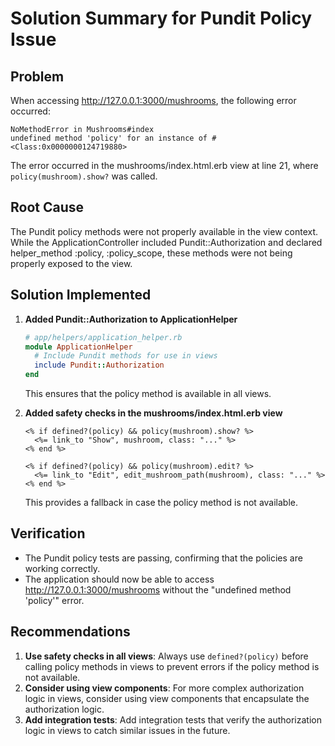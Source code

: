 # Solution Summary for Pundit Policy Issue

## Problem
When accessing http://127.0.0.1:3000/mushrooms, the following error occurred:
```
NoMethodError in Mushrooms#index
undefined method 'policy' for an instance of #<Class:0x0000000124719880>
```

The error occurred in the mushrooms/index.html.erb view at line 21, where `policy(mushroom).show?` was called.

## Root Cause
The Pundit policy methods were not properly available in the view context. While the ApplicationController included Pundit::Authorization and declared helper_method :policy, :policy_scope, these methods were not being properly exposed to the view.

## Solution Implemented

1. **Added Pundit::Authorization to ApplicationHelper**
   ```ruby
   # app/helpers/application_helper.rb
   module ApplicationHelper
     # Include Pundit methods for use in views
     include Pundit::Authorization
   end
   ```
   This ensures that the policy method is available in all views.

2. **Added safety checks in the mushrooms/index.html.erb view**
   ```erb
   <% if defined?(policy) && policy(mushroom).show? %>
     <%= link_to "Show", mushroom, class: "..." %>
   <% end %>

   <% if defined?(policy) && policy(mushroom).edit? %>
     <%= link_to "Edit", edit_mushroom_path(mushroom), class: "..." %>
   <% end %>
   ```
   This provides a fallback in case the policy method is not available.

## Verification
- The Pundit policy tests are passing, confirming that the policies are working correctly.
- The application should now be able to access http://127.0.0.1:3000/mushrooms without the "undefined method 'policy'" error.

## Recommendations
1. **Use safety checks in all views**: Always use `defined?(policy)` before calling policy methods in views to prevent errors if the policy method is not available.
2. **Consider using view components**: For more complex authorization logic in views, consider using view components that encapsulate the authorization logic.
3. **Add integration tests**: Add integration tests that verify the authorization logic in views to catch similar issues in the future.